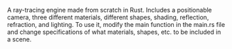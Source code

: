 
A ray-tracing engine made from scratch in Rust. Includes a positionable camera, three different materials, different shapes, shading, reflection, refraction, and lighting. To use it, modify the main function in the main.rs file and change specifications of what materials, shapes, etc. to be included in a scene.

